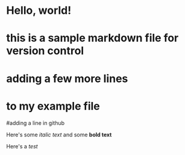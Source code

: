 # Hello, world!
# this is a sample markdown file for version control

# adding a few more lines
# to my example file

#adding a line in github

Here's some *italic text* and some **bold text**

Here's a *test*
